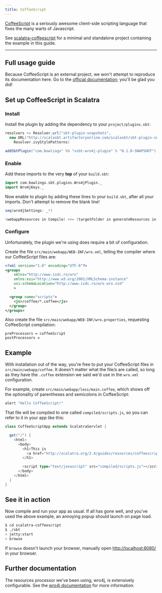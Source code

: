```yaml
---
title: CoffeeScript
---
```


[CoffeeScript](http://coffeescript.org/) is a seriously awesome client-side scripting
language that fixes the many warts of Javascript.


<div class="alert alert-info">
  <span class="badge badge-info"><i class="icon-flag icon-white"></i></span>
  See
  <a href="{{site.examples}}resources/scalatra-coffeescript">scalatra-coffeescript</a>
  for a minimal and standalone project containing the example in this guide.
</div>

---

## Full usage guide
Because CoffeeScript is an external project, we won't attempt to reproduce its
documentation here.
Go to the [official documentation](http://coffeescript.org/); you'll be glad you did!

## Set up CoffeeScript in Scalatra

### Install

Install the plugin by adding the dependency to your `project/plugins.sbt`:

```scala
resolvers += Resolver.url("sbt-plugin-snapshots",
  new URL("http://scalasbt.artifactoryonline.com/scalasbt/sbt-plugin-snapshots/"))(
    Resolver.ivyStylePatterns)

addSbtPlugin("com.bowlingx" %% "xsbt-wro4j-plugin" % "0.1.0-SNAPSHOT")
```

### Enable

Add these imports to the very **top** of your `build.sbt`:

```scala
import com.bowlingx.sbt.plugins.Wro4jPlugin._
import Wro4jKeys._
```

Now enable to plugin by adding these lines to your `build.sbt`, after all your imports.
Don't attempt to remove the blank line!

```scala
seq(wro4jSettings: _*)

(webappResources in Compile) <+= (targetFolder in generateResources in Compile)
```

### Configure
Unfortunately, the plugin we're using does require a bit of configuration.

Create the file `src/main/webapp/WEB-INF/wro.xml`, telling the compiler where our
CoffeeScript files are:

```xml
<?xml version="1.0" encoding="UTF-8"?>
<groups
    xmlns="http://www.isdc.ro/wro"
    xmlns:xsi="http://www.w3.org/2001/XMLSchema-instance"
    xsi:schemaLocation="http://www.isdc.ro/wro wro.xsd"
    >

  <group name="scripts">
    <js>/coffee/*.coffee</js>
  </group>
</groups>
```

Also create the file `src/main/webapp/WEB-INF/wro.properties`, requesting CoffeeScript
compilation:


```
preProcessors = coffeeScript
postProcessors =
```

## Example

With installation out of the way, you're free to put your CoffeeScript files in
`src/main/webapp/coffee`.
It doesn't matter what the file/s are called, so long as they have the `.coffee`
extension we said we'd use in the `wro.xml` configuration.

For example, create `src/main/webapp/less/main.coffee`, which shows off the
optionality of parentheses and semicolons in CoffeeScript:


```coffeescript
alert "Hello CoffeeScript!"
```

That file will be compiled to one called `compiled/scripts.js`, so you can refer to it
in your app like this:

```scala
class CoffeeScriptApp extends ScalatraServlet {

  get("/") {
    <html>
      <body>
        <h1>This is
          <a href="http://scalatra.org/2.4/guides/resources/coffeescript.html">resources/coffeescript</a>!
        </h1>

        <script type="text/javascript" src="compiled/scripts.js"></script>
      </body>
    </html>
  }
}
```


## See it in action
Now compile and run your app as usual. If all has gone well, and you've used the
above example, an annoying popup should launch on page load.

```sh
$ cd scalatra-coffeescript
$ ./sbt
> jetty:start
> browse
```

If `browse` doesn't launch your browser, manually open
[http://localhost:8080/](http://localhost:8080/) in your browser.

## Further documentation
The resources processor we've been using, wro4j, is extensively configurable.
See the [wro4j documentation](http://code.google.com/p/wro4j/) for more information.

